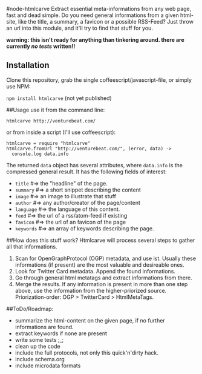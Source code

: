 #node-htmlcarve
Extract essential meta-informations from any web page, fast and dead simple.  Do you need general informations from a given html-site, like the title, a summary, a favicon or a possible RSS-Feed? Just throw an url into this module, and it'll try to find that stuff for you. 

**warning: this isn't ready for anything than tinkering around. there are currently *no tests* written!!**


## Installation
Clone this repository, grab the single coffeescript/javascript-file, or simply use NPM: 

```npm install htmlcarve``` 
(not yet published)

##Usage
use it from the command line: 

```htmlcarve http://venturebeat.com/```

or from inside a script (I'll use coffeescript): 

```
htmlcarve = require "htmlcarve"
htmlcarve.fromUrl "http://venturebeat.com/", (error, data) ->
  console.log data.info
```

The returned `data` object has several attributes, where `data.info` is the compressed general result. It has the following fields of interest: 

* `title` #=> the "headline" of the page. 
* `summary` #=> a short snippet describing the content
* `image` #=> an image to illustrate that stuff
* `author` #=> any author/creator of the page/content
* `language` #=> the language of this content.
* `feed` #=> the url of a rss/atom-feed if existing
* `favicon` #=> the url of an favicon of the page
* `keywords` #=> an array of keywords describing the page.

##How does this stuff work?
Htmlcarve will process several steps to gather all that informations. 
1. Scan for OpenGraphProtocol (OGP) metadata, and use ist. Usually these informations (if present) are the most valuable and desireable ones. 
2. Look for Twitter Card metadata. Append the found informations.
3. Go through general html metatags and extract informations from there. 
4. Merge the results. If any information is present in more than one step above, use the information from the higher-priorized source. Priorization-order: OGP > TwitterCard > HtmlMetaTags. 

##ToDo/Roadmap: 
- summarize the html-content on the given page, if no further informations are found. 
- extract keywords if none are present
- write some tests ;_;
- clean up the code
- include the full protocols, not only this quick'n'dirty hack. 
- include schema.org
- include microdata formats